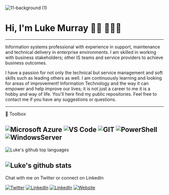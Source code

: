 ![11-background (1)](https://media-exp1.licdn.com/dms/image/C5616AQH7QjpnLzAwLw/profile-displaybackgroundimage-shrink_350_1400/0/1616572307302?e=1646265600&v=beta&t=58uifxXTh9FvM2JQg6R-dCIpGRk9BR1wLMK4eszm6qo)

# Hi, I'm Luke Murray 👋🏽 👨🏽‍💻
---

Information systems professional with experience in support, maintenance and technical delivery in enterprise environments. I am skilled in working with business stakeholders; other IS teams and service providers to achieve business outcomes. 

I have a passion for not only the technical but service management and soft skills such as leading others as well. I am continuously learning and looking for areas of improvement! Information Technology and the way it can empower and help improve our lives; it is not just a career to me it is a hobby and way of life.
You'll here find my public repositories. Feel free to contact me if you have any suggestions or questions.

---
🧰 Toolbox
<!--Toolbox icons -->
![Microsoft Azure](https://img.shields.io/badge/microsoft-azure.svg?style=for-the-badge&logo=microsoft-azure&color=1572B6)
![VS Code](https://img.shields.io/badge/VS%20Code-007ACC.svg?&style=for-the-badge&logo=visual-studio-code&logoColor=white)
![GIT](https://img.shields.io/badge/git-%3776AB.svg?style=for-the-badge&logo=git&logoColor=white&color=F05032)
![PowerShell](https://img.shields.io/badge/microsoft-powershell.svg?style=for-the-badge&logo=powershell&color=FFFFFF)
![WindowsServer](https://img.shields.io/badge/microsoft-windows.svg?style=for-the-badge&logo=windows&color=000000)
---
![Luke's github top languages](https://github-readme-stats.vercel.app/api/top-langs/?username=lukemurraynz&show_icons=true)

![Luke's github stats](https://github-readme-stats.vercel.app/api?username=lukemurraynz&show_icons=true)
---

Chat with me on Twitter or connect on LinkedIn
<p align="left">
	<a href="https://twitter.com/lukemurraynz"><img src="https://img.shields.io/twitter/follow/lukemurraynz?label=Twitter&style=social" alt="Twitter"></a>
	<a href="https://www.linkedin.com/in/ljmurray/"><img src="https://img.shields.io/badge/LinkedIn--_.svg?style=social&logo=linkedin" alt="LinkedIn"></a>
	<a href="https://www.linkedin.com/in/ljmurray/"><img src="https://img.shields.io/badge/LinkedIn--_.svg?style=social&logo=linkedin" alt="LinkedIn"></a>
	<a href="https://luke.geek.nz"><img alt="Website" src="https://img.shields.io/website?down_color=lightgrey&down_message=offline&up_color=blue&up_message=online&url=https%3A%2F%2Fluke.geek.nz%2F"></a>
	</p>
<!--
**LucioMSP/LucioMSP** is a ✨ _special_ ✨ repository because its `README.md` (this file) appears on your GitHub profile.

Here are some ideas to get you started:

- 🔭 I’m currently working on ...
- 🌱 I’m currently learning ...
- 👯 I’m looking to collaborate on ...
- 🤔 I’m looking for help with ...
- 💬 Ask me about ...
- 📫 How to reach me: ...
- 😄 Pronouns: ...
- ⚡ Fun fact: ...
-->
